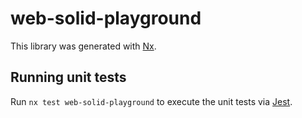 # web-solid-playground

This library was generated with [Nx](https://nx.dev).

## Running unit tests

Run `nx test web-solid-playground` to execute the unit tests via [Jest](https://jestjs.io).
